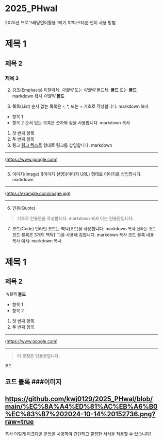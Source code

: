 # 2025_PHwal
2025년 프로그래밍언어활용 1학기
##마크다운 언어 사용 방법

# 제목 1
## 제목 2
### 제목 3

2. 강조(Emphasis)
이탤릭체: *이탤릭* 또는 _이탤릭_
볼드체: **볼드** 또는 __볼드__
markdown
복사
*이탤릭*
**볼드**

3. 목록(List)
순서 없는 목록은 -, *, 또는 + 기호로 작성합니다.
markdown
복사
- 항목 1
- 항목 2
순서 있는 목록은 숫자와 점을 사용합니다.
markdown
복사
1. 첫 번째 항목
2. 두 번째 항목
4. 링크
[링크 텍스트](URL) 형태로 링크를 삽입합니다.
markdown
***
(https://www.google.com)
***
5. 이미지(Image)
![이미지 설명](이미지 URL) 형태로 이미지를 삽입합니다.
markdown
***
(https://example.com/image.jpg)
***
6. 인용(Quote)
> 기호로 인용문을 작성합니다.
markdown
복사
> 이는 인용문입니다.

7. 코드(Code)
인라인 코드는 백틱(`코드`)을 사용합니다.
markdown
복사
`인라인 코드`
코드 블록은 3개의 백틱(```)을 사용해 감쌉니다.
markdown
복사
코드 블록 내용
복사
예시:
markdown
복사
# 제목 1
## 제목 2

*이탤릭* **볼드**

- 항목 1
- 항목 2

1. 첫 번째 항목
2. 두 번째 항목
***
(https://www.google.com)
***
> 이 문장은 인용문입니다.

`코드`

코드 블록
###이미지 
---
https://github.com/kwj0129/2025_PHwal/blob/main/%EC%8A%A4%ED%81%AC%EB%A6%B0%EC%83%B7%202024-10-14%20152736.png?raw=true
---
복사
이렇게 마크다운 문법을 사용하여 간단하고 깔끔한 서식을 적용할 수 있습니다!
